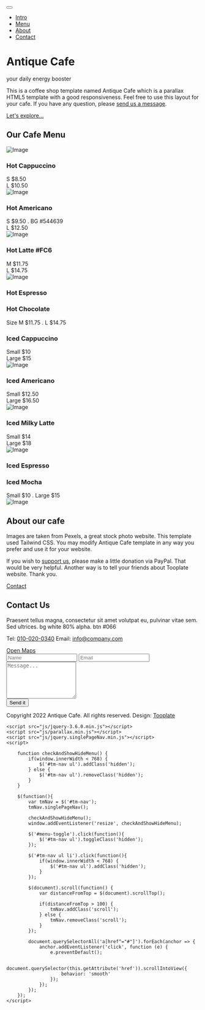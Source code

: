 <!DOCTYPE html>
<html lang="en">
<head>
    <meta charset="UTF-8">
    <meta http-equiv="X-UA-Compatible" content="IE=edge">
    <meta name="viewport" content="width=device-width, initial-scale=1.0">
    <title>CAFE 4 you</title>
    <link rel="preconnect" href="https://fonts.googleapis.com">
    <link rel="preconnect" href="https://fonts.gstatic.com" crossorigin>
    <link href="https://fonts.googleapis.com/css2?family=Raleway:wght@300;400;500;600&family=Oswald:wght@600&display=swap" rel="stylesheet">
    <link rel="stylesheet" href="css/all.min.css"> <!-- fontawesome -->
    <!-- <link href="https://unpkg.com/tailwindcss@^2/dist/tailwind.min.css" rel="stylesheet"> -->
    <link rel="stylesheet" href="css/tailwind.css">
    <link rel="stylesheet" href="css/tooplate-antique-cafe.css">
    
<!--

Tooplate 2126 Antique Cafe

https://www.tooplate.com/view/2126-antique-cafe

-->
</head>
<body>    
    <!-- Intro -->
    <div id="intro" class="parallax-window" data-parallax="scroll" data-image-src="img/antique-cafe-bg-01.jpg">
        <nav id="tm-nav" class="fixed w-full">
            <div class="tm-container mx-auto px-2 md:py-6 text-right">
                <button class="md:hidden py-2 px-2" id="menu-toggle"><i class="fas fa-2x fa-bars tm-text-gold"></i></button>
                <ul class="mb-3 md:mb-0 text-2xl font-normal flex justify-end flex-col md:flex-row">
                    <li class="inline-block mb-4 mx-4"><a href="#intro" class="tm-text-gold py-1 md:py-3 px-4">Intro</a></li>
                    <li class="inline-block mb-4 mx-4"><a href="#menu" class="tm-text-gold py-1 md:py-3 px-4">Menu</a></li>
                    <li class="inline-block mb-4 mx-4"><a href="#about" class="tm-text-gold py-1 md:py-3 px-4">About</a></li>
                    <li class="inline-block mb-4 mx-4"><a href="#contact" class="tm-text-gold py-1 md:py-3 px-4">Contact</a></li>
                </ul>
            </div>            
        </nav>
        <div class="container mx-auto px-2 tm-intro-width">
            <div class="sm:pb-60 sm:pt-48 py-20">
                <div class="bg-black bg-opacity-70 p-12 mb-5 text-center">
                    <h1 class="text-white text-5xl tm-logo-font mb-5">Antique Cafe</h1>
                    <p class="tm-text-gold tm-text-2xl">your daily energy booster</p>
                </div>    
                <div class="bg-black bg-opacity-70 p-10 mb-5">
                    <p class="text-white leading-8 text-sm font-light">
                        This is a coffee shop template named Antique Cafe which is a parallax HTML5 template with a good responsiveness.
                        Feel free to use this layout for your cafe.
                    	If you have any question, please <a rel="nofollow" href="https://www.tooplate.com/contact" target="_parent">send us a message</a>. </p>
                </div>
                <div class="text-center">
                    <div class="inline-block">
                        <a href="#menu" class="flex justify-center items-center bg-black bg-opacity-70 py-6 px-8 rounded-lg font-semibold tm-text-2xl tm-text-gold hover:text-gray-200 transition">
                            <i class="fas fa-coffee mr-3"></i>
                            <span>Let's explore...</span>                        
                        </a>
                    </div>                    
                </div>                
            </div>
        </div>        
    </div>
    <!-- Cafe Menu -->
    <div id="menu" class="parallax-window" data-parallax="scroll" data-image-src="img/antique-cafe-bg-02.jpg">
        <div class="container mx-auto tm-container py-24 sm:py-48">
            <div class="text-center mb-16">
                <h2 class="bg-white tm-text-brown py-6 px-12 text-4xl font-medium inline-block rounded-md">Our Cafe Menu</h2>
            </div>            
            <div class="flex flex-col lg:flex-row justify-around items-center">
                <div class="flex-1 m-5 rounded-xl px-4 py-6 sm:px-8 sm:py-10 tm-bg-brown tm-item-container">
                    <div class="flex items-start mb-6 tm-menu-item">
                        <img src="img/menu-item-1.jpg" alt="Image" class="rounded-md">
                        <div class="ml-3 sm:ml-6">
                            <h3 class="text-lg sm:text-xl mb-2 sm:mb-3 tm-text-yellow">Hot Cappuccino</h3>
                            <div class="text-white text-md sm:text-lg font-light mb-1">S $8.50</div>
                            <div class="text-white text-md sm:text-lg font-light">L $10.50</div>
                        </div>                    
                    </div>
                    <div class="flex items-start mb-6 tm-menu-item">
                        <img src="img/menu-item-2.jpg" alt="Image" class="rounded-md">
                        <div class="ml-3 sm:ml-6">
                            <h3 class="text-lg sm:text-xl mb-2 sm:mb-3 tm-text-yellow">Hot Americano</h3>
                            <div class="text-white text-md sm:text-lg font-light mb-1">S $9.50 . BG #544639</div>
                            <div class="text-white text-md sm:text-lg font-light">L $12.50</div>
                        </div>                    
                    </div>
                    <div class="flex items-start mb-6 tm-menu-item">
                        <img src="img/menu-item-3.jpg" alt="Image" class="rounded-md">
                        <div class="ml-3 sm:ml-6">
                            <h3 class="text-lg sm:text-xl mb-2 sm:mb-3 tm-text-yellow">Hot Latte #FC6</h3>
                            <div class="text-white text-md sm:text-lg font-light mb-1">M $11.75</div>
                            <div class="text-white text-md sm:text-lg font-light">L $14.75</div>
                        </div>                    
                    </div>
                    <div class="flex items-start mb-6 tm-menu-item">
                        <img src="img/menu-item-4.jpg" alt="Image" class="rounded-md">
                        <div class="ml-3 sm:ml-6">
                            <h3 class="text-lg sm:text-xl tm-text-yellow mb-1">Hot Espresso</h3>
                            <h3 class="text-lg sm:text-xl mb-2 sm:mb-3 tm-text-yellow">Hot Chocolate</h3>
                            <div class="text-white text-md sm:text-lg font-light">Size M $11.75 . L $14.75</div>
                        </div>                    
                    </div>
                </div>
                <div class="flex-1 m-5 rounded-xl px-4 py-6 sm:px-8 sm:py-10 tm-bg-brown tm-item-container">
                    <div class="flex items-start justify-end mb-6 tm-menu-item-2">
                        <div class="text-right mr-6">
                            <h3 class="text-lg sm:text-xl mb-2 sm:mb-3 tm-text-yellow">Iced Cappuccino</h3>
                            <div class="text-white text-md sm:text-lg font-light mb-1">Small $10</div>
                            <div class="text-white text-md sm:text-lg font-light">Large $15</div>
                        </div>
                        <img src="img/menu-item-5.jpg" alt="Image" class="rounded-md">                   
                    </div>
                    <div class="flex items-start justify-end mb-6 tm-menu-item-2">
                        <div class="text-right mr-6">
                            <h3 class="text-lg sm:text-xl mb-2 sm:mb-3 tm-text-yellow">Iced Americano</h3>
                            <div class="text-white text-md sm:text-lg font-light mb-1">Small $12.50</div>
                            <div class="text-white text-md sm:text-lg font-light">Large $16.50</div>
                        </div>
                        <img src="img/menu-item-6.jpg" alt="Image" class="rounded-md">                    
                    </div>
                    <div class="flex items-start justify-end mb-6 tm-menu-item-2">
                        <div class="text-right mr-6">
                            <h3 class="text-lg sm:text-xl mb-2 sm:mb-3 tm-text-yellow">Iced Milky Latte</h3>
                            <div class="text-white text-md sm:text-lg font-light mb-1">Small $14</div>
                            <div class="text-white text-md sm:text-lg font-light">Large $18</div>
                        </div>   
                        <img src="img/menu-item-7.jpg" alt="Image" class="rounded-md">                 
                    </div>
                    <div class="flex items-start justify-end mb-6 tm-menu-item-2">                    
                        <div class="text-right mr-6">
                            <h3 class="text-lg sm:text-xl tm-text-yellow mb-1">Iced Espresso</h3>
                            <h3 class="text-lg sm:text-xl mb-2 sm:mb-3 tm-text-yellow">Iced Mocha</h3>
                            <div class="text-white text-md sm:text-lg font-light">Small $10 . Large $15</div>
                        </div> 
                        <img src="img/menu-item-8.jpg" alt="Image" class="rounded-md">                   
                    </div>
                </div>
            </div>
        </div>        
    </div>
    <div id="about" class="parallax-window" data-parallax="scroll" data-image-src="img/antique-cafe-bg-03.jpg">
        <div class="container mx-auto tm-container py-24 sm:py-48">
            <div class="tm-item-container sm:ml-auto sm:mr-12 mx-auto sm:px-0 px-4">
                <div class="bg-white bg-opacity-80 p-12 pb-14 rounded-xl mb-5">
                    <h2 class="mb-6 tm-text-green text-4xl font-medium">About our cafe</h2>
                    <p class="mb-6 text-base leading-8">
                        Images are taken from Pexels, a great stock photo website. This template used Tailwind CSS. You may modify Antique Cafe template in any way you prefer and use it for your website.
                  </p>
                    <p class="text-base leading-8">
                        If you wish to <a rel="nofollow" href="https://www.tooplate.com/contact" target="_parent">support us</a>, please make a little donation via PayPal. That would be
                    very helpful. Another way is to tell your friends about Tooplate website. Thank you. </p>
                </div>
                <a href="#contact" class="inline-block tm-bg-green transition text-white text-xl pt-3 pb-4 px-8 rounded-md">
                    <i class="far fa-comments mr-4"></i>
                    Contact
                </a>
            </div>           
        </div>        
    </div>
    <div id="contact" class="parallax-window relative" data-parallax="scroll" data-image-src="img/antique-cafe-bg-04.jpg">
        <div class="container mx-auto tm-container pt-24 pb-48 sm:py-48">
            <div class="flex flex-col lg:flex-row justify-around items-center lg:items-stretch">
                <div class="flex-1 rounded-xl px-10 py-12 m-5 bg-white bg-opacity-80 tm-item-container">
                    <h2 class="text-3xl mb-6 tm-text-green">Contact Us</h2>
                    <p class="mb-6 text-lg leading-8">
                        Praesent tellus magna, consectetur sit amet volutpat eu, pulvinar vitae sem.
                        Sed ultrices. bg white 80% alpha. btn #066    
                    </p>
                    <p class="mb-10 text-lg">
                        <span class="block mb-2">Tel: <a href="tel:0100200340" class="hover:text-yellow-600 transition">010-020-0340</a></span>
                        <span class="block">Email: <a href="mailto:info@company.com" class="hover:text-yellow-600 transition">info@company.com</a></span>                        
                    </p>
                    <div class="text-center">
                        <a href="https://www.google.com/maps" class="inline-block text-white text-2xl pl-10 pr-12 py-6 rounded-lg transition tm-bg-green">
                            <i class="fas fa-map-marked-alt mr-8"></i>
                            Open Maps
                        </a>
                    </div>                    
                </div>
                <div class="flex-1 rounded-xl p-12 pb-14 m-5 bg-black bg-opacity-50 tm-item-container">
                    <form action="" method="POST" class="text-lg">
                        <input type="text" name="name" class="input w-full bg-black border-b bg-opacity-0 text-white px-0 py-4 mb-4 tm-border-gold" placeholder="Name" required="" />
                        <input type="email" name="email" class="input w-full bg-black border-b bg-opacity-0 text-white px-0 py-4 mb-4 tm-border-gold" placeholder="Email" required="" />
                        <textarea rows="6" name="message" class="input w-full bg-black border-b bg-opacity-0 text-white px-0 py-4 mb-4 tm-border-gold" placeholder="Message..." required=""></textarea>
                        <div class="text-right">
                            <button type="submit" class="text-white hover:text-yellow-500 transition">Send it</button>
                        </div>                        
                      </form>
                </div>
            </div>
            <footer class="absolute bottom-0 left-0 w-full">
                <div class="text-white container mx-auto tm-container p-8 text-lg flex flex-col md:flex-row justify-between">
                    <span>Copyright 2022 Antique Cafe. All rights reserved.</span>
                    <span class="mt-5 md:mt-0">Design: <a href="https://www.tooplate.com" target="_parent">Tooplate</a></span>
                </div>                
            </footer>
        </div>        
    </div>    

    <script src="js/jquery-3.6.0.min.js"></script>
    <script src="js/parallax.min.js"></script>
    <script src="js/jquery.singlePageNav.min.js"></script>
    <script>

        function checkAndShowHideMenu() {
            if(window.innerWidth < 768) {
                $('#tm-nav ul').addClass('hidden');                
            } else {
                $('#tm-nav ul').removeClass('hidden');
            }
        }

        $(function(){
            var tmNav = $('#tm-nav');
            tmNav.singlePageNav();

            checkAndShowHideMenu();
            window.addEventListener('resize', checkAndShowHideMenu);

            $('#menu-toggle').click(function(){
                $('#tm-nav ul').toggleClass('hidden');
            });

            $('#tm-nav ul li').click(function(){
                if(window.innerWidth < 768) {
                    $('#tm-nav ul').addClass('hidden');
                }                
            });

            $(document).scroll(function() {
                var distanceFromTop = $(document).scrollTop();

                if(distanceFromTop > 100) {
                    tmNav.addClass('scroll');
                } else {
                    tmNav.removeClass('scroll');
                }
            });
            
            document.querySelectorAll('a[href^="#"]').forEach(anchor => {
                anchor.addEventListener('click', function (e) {
                    e.preventDefault();

                    document.querySelector(this.getAttribute('href')).scrollIntoView({
                        behavior: 'smooth'
                    });
                });
            });
        });
    </script>
</body>
</html>
